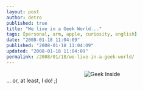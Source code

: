 ```yaml
---
layout: post
author: detro
published: true
title: "We live in a Geek World..."
tags: [personal, arm, apple, curiosity, english]
date: "2008-01-18 11:04:09"
published: "2008-01-18 11:04:09"
updated: "2008-01-18 11:04:09"
permalink: /2008/01/18/we-live-in-a-geek-world/
---
```


<div align="center"><img src="http://www.jemjabella.co.uk/about/tshirts/geekinside.jpg" alt="Geek Inside" /></div>
... or, at least, I do! ;)
